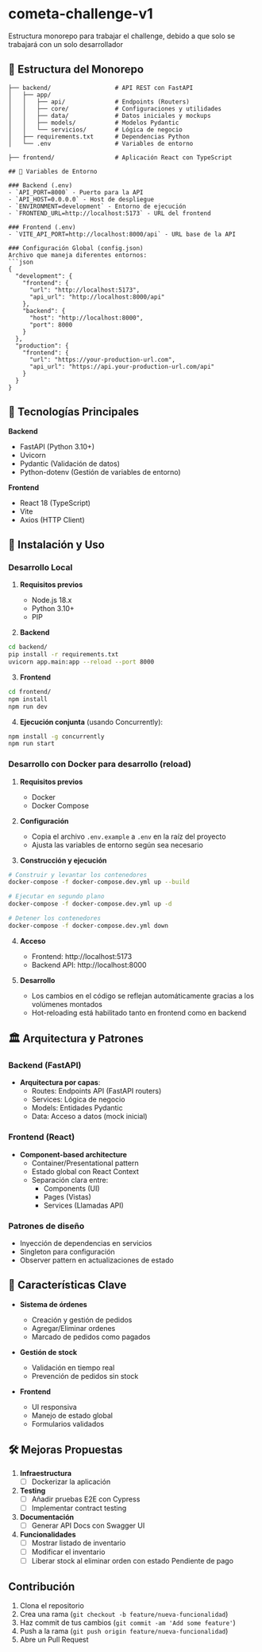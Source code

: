 # cometa-challenge-v1

Estructura monorepo para trabajar el challenge, debido a que solo se trabajará con un solo desarrollador

## 📂 Estructura del Monorepo

```
├── backend/                  # API REST con FastAPI
│   ├── app/                  
│   │   ├── api/              # Endpoints (Routers)
│   │   ├── core/             # Configuraciones y utilidades
│   │   ├── data/             # Datos iniciales y mockups
│   │   ├── models/           # Modelos Pydantic
│   │   └── servicios/        # Lógica de negocio
│   ├── requirements.txt      # Dependencias Python
│   └── .env                  # Variables de entorno

├── frontend/                 # Aplicación React con TypeScript

## 🔧 Variables de Entorno

### Backend (.env)
- `API_PORT=8000` - Puerto para la API
- `API_HOST=0.0.0.0` - Host de despliegue
- `ENVIRONMENT=development` - Entorno de ejecución
- `FRONTEND_URL=http://localhost:5173` - URL del frontend

### Frontend (.env)
- `VITE_API_PORT=http://localhost:8000/api` - URL base de la API

### Configuración Global (config.json)
Archivo que maneja diferentes entornos:
```json
{
  "development": {
    "frontend": {
      "url": "http://localhost:5173",
      "api_url": "http://localhost:8000/api"
    },
    "backend": {
      "host": "http://localhost:8000",
      "port": 8000
    }
  },
  "production": {
    "frontend": {
      "url": "https://your-production-url.com",
      "api_url": "https://api.your-production-url.com/api"
    }
  }
}
```

## 🚀 Tecnologías Principales

**Backend**
- FastAPI (Python 3.10+)
- Uvicorn
- Pydantic (Validación de datos)
- Python-dotenv (Gestión de variables de entorno)

**Frontend**
- React 18 (TypeScript)
- Vite
- Axios (HTTP Client)

## 🔧 Instalación y Uso

### Desarrollo Local

1. **Requisitos previos**
   - Node.js 18.x
   - Python 3.10+
   - PIP

2. **Backend**
```bash
cd backend/
pip install -r requirements.txt
uvicorn app.main:app --reload --port 8000
```

3. **Frontend**
```bash
cd frontend/
npm install
npm run dev
```

4. **Ejecución conjunta** (usando Concurrently):
```bash
npm install -g concurrently
npm run start
```

### Desarrollo con Docker para desarrollo (reload)

1. **Requisitos previos**
   - Docker
   - Docker Compose

2. **Configuración**
   - Copia el archivo `.env.example` a `.env` en la raíz del proyecto
   - Ajusta las variables de entorno según sea necesario

3. **Construcción y ejecución**
```bash
# Construir y levantar los contenedores
docker-compose -f docker-compose.dev.yml up --build

# Ejecutar en segundo plano
docker-compose -f docker-compose.dev.yml up -d

# Detener los contenedores
docker-compose -f docker-compose.dev.yml down
```

4. **Acceso**
   - Frontend: http://localhost:5173
   - Backend API: http://localhost:8000

5. **Desarrollo**
   - Los cambios en el código se reflejan automáticamente gracias a los volúmenes montados
   - Hot-reloading está habilitado tanto en frontend como en backend
## 🏛️ Arquitectura y Patrones

### Backend (FastAPI)
- **Arquitectura por capas**:
  - Routes: Endpoints API (FastAPI routers)
  - Services: Lógica de negocio
  - Models: Entidades Pydantic
  - Data: Acceso a datos (mock inicial)

### Frontend (React)
- **Component-based architecture**
  - Container/Presentational pattern
  - Estado global con React Context
  - Separación clara entre:
    - Components (UI)
    - Pages (Vistas)
    - Services (Llamadas API)

### Patrones de diseño
- Inyección de dependencias en servicios
- Singleton para configuración
- Observer pattern en actualizaciones de estado

## 🌟 Características Clave

- **Sistema de órdenes**
  - Creación y gestión de pedidos
  - Agregar/Eliminar ordenes
  - Marcado de pedidos como pagados

- **Gestión de stock**
  - Validación en tiempo real
  - Prevención de pedidos sin stock

- **Frontend**
  - UI responsiva
  - Manejo de estado global
  - Formularios validados

## 🛠 Mejoras Propuestas

1. **Infraestructura**
   - [ ] Dockerizar la aplicación

2. **Testing**
   - [ ] Añadir pruebas E2E con Cypress
   - [ ] Implementar contract testing

3. **Documentación**
   - [ ] Generar API Docs con Swagger UI

4. **Funcionalidades**
   - [ ] Mostrar listado de inventario
   - [ ] Modificar el inventario
   - [ ] Liberar stock al eliminar orden con estado Pendiente de pago

## Contribución

1. Clona el repositorio
2. Crea una rama (`git checkout -b feature/nueva-funcionalidad`)
3. Haz commit de tus cambios (`git commit -am 'Add some feature'`)
4. Push a la rama (`git push origin feature/nueva-funcionalidad`)
5. Abre un Pull Request